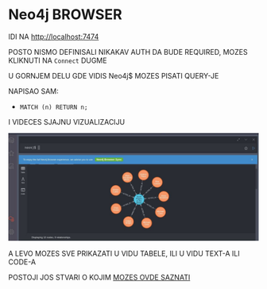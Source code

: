 # Neo4j BROWSER

IDI NA <http://localhost:7474>

POSTO NISMO DEFINISALI NIKAKAV AUTH DA BUDE REQUIRED, MOZES KLIKNUTI NA `Connect` DUGME

U GORNJEM DELU GDE VIDIS Neo4j$ MOZES PISATI QUERY-JE

NAPISAO SAM:

- `MATCH (n) RETURN n;`

I VIDECES SJAJNU VIZUALIZACIJU

![vis nodes edgges](images/screenshot-9c1a442a.jpg)

A LEVO MOZES SVE PRIKAZATI U VIDU TABELE, ILI U VIDU TEXT-A ILI CODE-A

POSTOJI JOS STVARI O KOJIM [MOZES OVDE SAZNATI](https://btholt.github.io/complete-intro-to-databases/neo4j-browser)